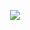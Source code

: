 <p align="center">
  <img src="https://capsule-render.vercel.app/api?type=waving&color=0:36BCF7,100:1E1E2F&height=200&section=header&text=Mhmd%20Rizky&fontSize=60&fontAlignY=40&animation=fadeIn&fontAlign=50&fontColor=FFFFFF&font=Fira+Code" />
</p>
